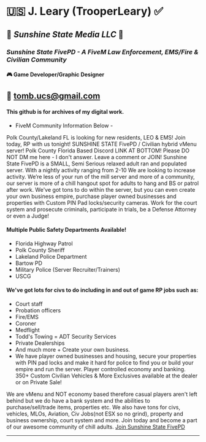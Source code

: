 # :us: **J. Leary (TrooperLeary)** ✅
## :palm_tree: *Sunshine State Media LLC*  :sunrise:
### *Sunshine State FivePD - A FiveM Law Enforcement, EMS/Fire & Civilian Community*
#### :video_game: **Game Developer/Graphic Designer**
## :e-mail: tomb.ucs@gmail.com

#### This github is for archives of my digital work.

- FiveM Community Information Below -

Polk County/Lakeland FL is looking for new residents, LEO & EMS! Join today, RP with us tonight!
SUNSHINE STATE FivePD / Civilian hybrid vMenu server! Polk County Florida Based
Discord LINK AT BOTTOM! Please DO NOT DM me here - I don't answer. Leave a comment or JOIN!
Sunshine State FivePD is a SMALL, Semi Serious relaxed adult ran and populated server. 
With a nightly activity ranging from 2-10 We are looking to increase activity. 
We’re less of your run of the mill server and more of a community, our server is more of 
a chill hangout spot for adults to hang and BS or patrol after work.
We've got tons to do within the server, but you can even create your own business empire, 
purchase player owned businesses and properties with Custom PIN Pad locks/security cameras. 
Work for the court system and prosecute criminals, participate in trials, be a Defense Attorney or even a Judge!

#### Multiple Public Safety Departments Available!
- Florida Highway Patrol
- Polk County Sheriff
- Lakeland Police Department
- Bartow PD
- Military Police (Server Recruiter/Trainers)
- USCG

#### We've got lots for civs to do including in and out of game RP jobs such as:
- Court staff
- Probation officers
- Fire/EMS
- Coroner
- Medflight
- Todd's Towing
= ADT Security Services
- Private Dealerships
- And much more + Create your own business.
- We have player owned businesses and housing, secure your properties with PIN pad locks and make it hard for 
police to find you or build your empire and run the server.
Player controlled economy and banking.
350+ Custom Civilian Vehicles & More
Exclusives available at the dealer or on Private Sale!

We are vMenu and NOT economy based therefore casual players aren't left behind but we do have a bank system and the abilities 
to purchase/sell/trade items, properties etc. We also have tons for civs, vehicles, MLOs, Aviation, Civ Jobs(not ESX so no grind), 
property and business ownership, court system and more. Join today and become a part of our awesome community of chill adults.
[Join Sunshine State FivePD](https://discord.gg/3VrRq6MmsX)



---

<!---
rsftomb/rsftomb is a ✨ special ✨ repository because its `README.md` (this file) appears on your GitHub profile.
You can click the Preview link to take a look at your changes.
--->
